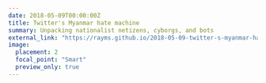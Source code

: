 ```yaml
---
date: 2018-05-09T00:00:00Z
title: Twitter's Myanmar hate machine
summary: Unpacking nationalist netizens, cyborgs, and bots
external_link: "https://rayms.github.io/2018-05-09-twitter-s-myanmar-hate-machine/"
image:
  placement: 2
  focal_point: "Smart"
  preview_only: true
---
```

